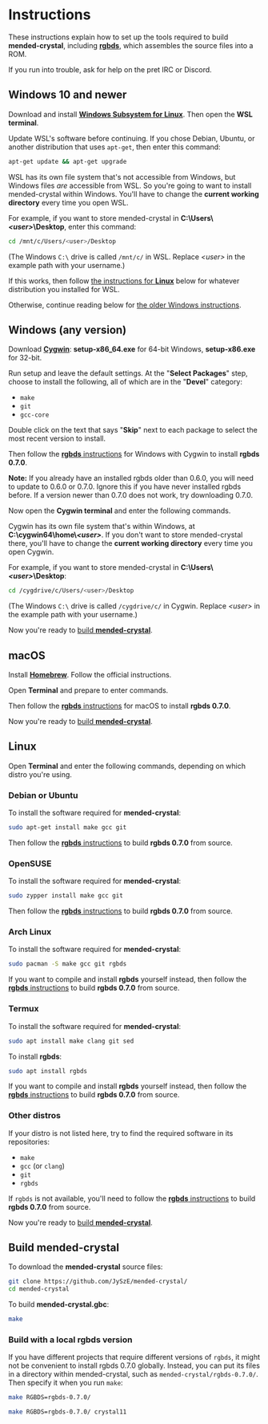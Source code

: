# Instructions

These instructions explain how to set up the tools required to build **mended-crystal**, including [**rgbds**](https://github.com/gbdev/rgbds), which assembles the source files into a ROM.

If you run into trouble, ask for help on the pret IRC or Discord.


## Windows 10 and newer

Download and install [**Windows Subsystem for Linux**](https://docs.microsoft.com/en-us/windows/wsl/install-win10). Then open the **WSL terminal**.

Update WSL's software before continuing. If you chose Debian, Ubuntu, or another distribution that uses `apt-get`, then enter this command:

```bash
apt-get update && apt-get upgrade
```

WSL has its own file system that's not accessible from Windows, but Windows files *are* accessible from WSL. So you're going to want to install mended-crystal within Windows. You'll have to change the **current working directory** every time you open WSL.

For example, if you want to store mended-crystal in **C:\Users\\*\<user>*\Desktop**, enter this command:

```bash
cd /mnt/c/Users/<user>/Desktop
```

(The Windows `C:\` drive is called `/mnt/c/` in WSL. Replace *\<user>* in the example path with your username.)

If this works, then follow [the instructions for **Linux**](#linux) below for whatever distribution you installed for WSL.

Otherwise, continue reading below for [the older Windows instructions](#windows-any-version).


## Windows (any version)

Download [**Cygwin**](http://cygwin.com/install.html): **setup-x86_64.exe** for 64-bit Windows, **setup-x86.exe** for 32-bit.

Run setup and leave the default settings. At the "**Select Packages**" step, choose to install the following, all of which are in the "**Devel**" category:

- `make`
- `git`
- `gcc-core`

Double click on the text that says "**Skip**" next to each package to select the most recent version to install.

Then follow the [**rgbds** instructions](https://rgbds.gbdev.io/install#pre-built) for Windows with Cygwin to install **rgbds 0.7.0**.

**Note:** If you already have an installed rgbds older than 0.6.0, you will need to update to 0.6.0 or 0.7.0. Ignore this if you have never installed rgbds before. If a version newer than 0.7.0 does not work, try downloading 0.7.0.

Now open the **Cygwin terminal** and enter the following commands.

Cygwin has its own file system that's within Windows, at **C:\cygwin64\home\\*\<user>***. If you don't want to store mended-crystal there, you'll have to change the **current working directory** every time you open Cygwin.

For example, if you want to store mended-crystal in **C:\Users\\*\<user>*\Desktop**:

```bash
cd /cygdrive/c/Users/<user>/Desktop
```

(The Windows `C:\` drive is called `/cygdrive/c/` in Cygwin. Replace *\<user>* in the example path with your username.)

Now you're ready to [build **mended-crystal**](#build-mended-crystal).


## macOS

Install [**Homebrew**](https://brew.sh/). Follow the official instructions.

Open **Terminal** and prepare to enter commands.

Then follow the [**rgbds** instructions](https://rgbds.gbdev.io/install#pre-built) for macOS to install **rgbds 0.7.0**.

Now you're ready to [build **mended-crystal**](#build-mended-crystal).


## Linux

Open **Terminal** and enter the following commands, depending on which distro you're using.

### Debian or Ubuntu

To install the software required for **mended-crystal**:

```bash
sudo apt-get install make gcc git
```

Then follow the [**rgbds** instructions](https://rgbds.gbdev.io/install#building-from-source) to build **rgbds 0.7.0** from source.

### OpenSUSE

To install the software required for **mended-crystal**:

```bash
sudo zypper install make gcc git
```

Then follow the [**rgbds** instructions](https://rgbds.gbdev.io/install#building-from-source) to build **rgbds 0.7.0** from source.

### Arch Linux

To install the software required for **mended-crystal**:

```bash
sudo pacman -S make gcc git rgbds
```

If you want to compile and install **rgbds** yourself instead, then follow the [**rgbds** instructions](https://rgbds.gbdev.io/install#building-from-source) to build **rgbds 0.7.0** from source.

### Termux

To install the software required for **mended-crystal**:

```bash
sudo apt install make clang git sed
```

To install **rgbds**:

```bash
sudo apt install rgbds
```

If you want to compile and install **rgbds** yourself instead, then follow the [**rgbds** instructions](https://rgbds.gbdev.io/install#building-from-source) to build **rgbds 0.7.0** from source.

### Other distros

If your distro is not listed here, try to find the required software in its repositories:

- `make`
- `gcc` (or `clang`)
- `git`
- `rgbds`

If `rgbds` is not available, you'll need to follow the [**rgbds** instructions](https://rgbds.gbdev.io/install#building-from-source) to build **rgbds 0.7.0** from source.

Now you're ready to [build **mended-crystal**](#build-mended-crystal).


## Build mended-crystal

To download the **mended-crystal** source files:

```bash
git clone https://github.com/JySzE/mended-crystal/
cd mended-crystal
```

To build **mended-crystal.gbc**:

```bash
make
```

### Build with a local rgbds version

If you have different projects that require different versions of `rgbds`, it might not be convenient to install rgbds 0.7.0 globally. Instead, you can put its files in a directory within mended-crystal, such as `mended-crystal/rgbds-0.7.0/`. Then specify it when you run `make`:

```bash
make RGBDS=rgbds-0.7.0/
```

```bash
make RGBDS=rgbds-0.7.0/ crystal11
```
